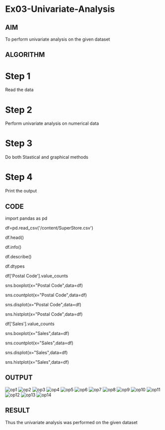 # Ex03-Univariate-Analysis

## AIM

To perform univariate analysis on the given dataset

## ALGORITHM

# Step 1

Read the data

# Step 2

Perform univariate analysis on numerical data

# Step 3

Do both Stastical and graphical methods

# Step 4

Print the output

## CODE

import pandas as pd

df=pd.read_csv('/content/SuperStore.csv')

df.head()

df.info()

df.describe()

df.dtypes

df['Postal Code'].value_counts

sns.boxplot(x="Postal Code",data=df)

sns.countplot(x="Postal Code",data=df)

sns.displot(x="Postal Code",data=df)

sns.histplot(x="Postal Code",data=df)

df['Sales'].value_counts

sns.boxplot(x="Sales",data=df)

sns.countplot(x="Sales",data=df)

sns.displot(x="Sales",data=df)

sns.histplot(x="Sales",data=df)

## OUTPUT

![op1](https://user-images.githubusercontent.com/112301582/228903843-e484735a-30a5-49b8-8bc7-d776d8380e58.png)
![op2](https://user-images.githubusercontent.com/112301582/228903850-a699daea-6ec2-4db1-937d-a0dcc9a68b89.png)
![op3](https://user-images.githubusercontent.com/112301582/228903866-a7ae9465-5727-4b3e-abec-30f7c2067cd0.png)
![op4](https://user-images.githubusercontent.com/112301582/228903880-019d99ff-19ed-4dde-86e0-be68db008f4f.png)
![op5](https://user-images.githubusercontent.com/112301582/228903894-a1f1ef34-ecd2-4277-b631-501dc86d08f8.png)
![op6](https://user-images.githubusercontent.com/112301582/228903903-c1fa569d-9f8e-4ce4-8433-2599947ddf68.png)
![op7](https://user-images.githubusercontent.com/112301582/228903924-7d42d937-351e-4530-bf87-e464f9204d0a.png)
![op8](https://user-images.githubusercontent.com/112301582/228903938-088509a7-a774-4943-9a0b-6b80b4496878.png)
![op9](https://user-images.githubusercontent.com/112301582/228903951-57231486-76a8-4b12-92bd-e7e000d8c43f.png)
![op10](https://user-images.githubusercontent.com/112301582/228903975-39e3bad3-0d17-44f7-8deb-48b60714b2b6.png)
![op11](https://user-images.githubusercontent.com/112301582/228904003-d134d181-5617-4071-b37c-f0f6d72cf5a3.png)
![op12](https://user-images.githubusercontent.com/112301582/228904019-205c9010-80f6-4a2f-adc5-e80e44c8462b.png)
![op13](https://user-images.githubusercontent.com/112301582/228904621-646c8a9a-3f95-4806-91c8-641fd9177448.png)
![op14](https://user-images.githubusercontent.com/112301582/228904465-ef4cfc6c-42ae-4024-8e06-e28a86fae88b.png)


## RESULT

Thus the univariate analysis was performed on the given dataset
